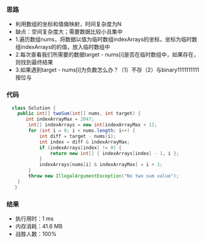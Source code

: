 ### 思路
  - 利用数组的坐标和值做映射，时间复杂度为N
  - 缺点：空间复杂度大；需要数据比较小且集中
  - 1.遍历数组nums，将数据以值为临时数组indexArrays的坐标，坐标为临时数组indexArrays的的值，放入临时数组中
  - 2.每次查看我们所需要的数据target - nums[i]是否在临时数组中，如果存在，则找到最终结果
  - 3.如果遇到target - nums[i]为负数怎么办？（1）不存（2）与binary1111111111按位与
### 代码
```java
  class Solution {
    public int[] twoSum(int[] nums, int target) {
       int indexArrayMax = 2047;
        int[] indexArrays = new int[indexArrayMax + 1];
        for (int i = 0; i < nums.length; i++) {
            int diff = target - nums[i];
            int index = diff & indexArrayMax;
            if (indexArrays[index] != 0) {
                return new int[] { indexArrays[index] - 1, i };
            }
            indexArrays[nums[i] & indexArrayMax] = i + 1;
        }
        throw new IllegalArgumentException("No two sum value");
    }
   }
```
### 结果
- 执行用时：1 ms
- 内存消耗：41.6 MB
- 战胜人数：100%
